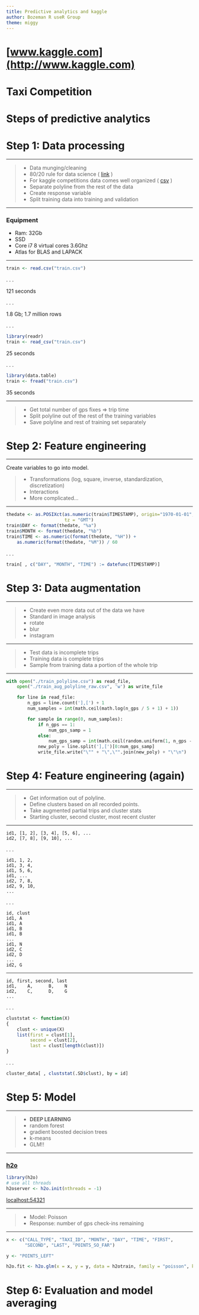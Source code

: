 ```yaml
---
title: Predictive analytics and kaggle
author: Bozeman R useR Group
theme: miggy
---
```



[www.kaggle.com](http://www.kaggle.com)
=======================================

Taxi Competition
================

Steps of predictive analytics
=============================


Step 1: Data processing
=======================

---

>- Data munging/cleaning
>- 80/20 rule for data science ( [link](http://blog.revolutionanalytics.com/2014/08/data-cleaning-is-a-critical-part-of-the-data-science-process.html) )
>- For kaggle competitions data comes well organized ( [csv](./trainhead.csv.txt) )
>- Separate polyline from the rest of the data
>- Create response variable
>- Split training data into training and validation

---

### Equipment ###

- Ram: 32Gb
- SSD
- Core i7 8 virtual cores 3.6Ghz
- Atlas for BLAS and LAPACK

---

```R
train <- read.csv("train.csv")
```

. . .

121 seconds

. . .


1.8 Gb; 1.7 million rows

. . .

```R
library(readr)
train <- read_csv("train.csv")
```
25 seconds

. . .

```R
library(data.table)
train <- fread("train.csv")
```
35 seconds

---

>- Get total number of gps fixes => trip time
>- Split polyline out of the rest of the training variables
>- Save polyline and rest of training set separately


Step 2: Feature engineering
===========================

---

Create variables to go into model.

>- Transformations (log, square, inverse, standardization, discretization)
>- Interactions
>- More complicated...

---

```R
thedate <- as.POSIXct(as.numeric(train$TIMESTAMP), origin="1970-01-01",
                      tz = "GMT")
train$DAY <- format(thedate, "%a")
train$MONTH <- format(thedate, "%b")
train$TIME <- as.numeric(format(thedate, "%H")) +
    as.numeric(format(thedate, "%M")) / 60
```

. . .

```R
train[ , c("DAY", "MONTH", "TIME") := datefunc(TIMESTAMP)]
```

Step 3: Data augmentation
=========================

---

>- Create even more data out of the data we have
>- Standard in image analysis
>- rotate
>- blur
>- instagram

---

>- Test data is incomplete trips
>- Training data is complete trips
>- Sample from training data a portion of the whole trip

---

```python
with open("./train_polyline.csv") as read_file,
    open("./train_aug_polyline_raw.csv", 'w') as write_file

    for line in read_file:
        n_gps = line.count('],[') + 1
        num_samples = int(math.ceil(math.log(n_gps / 5 + 1) + 1))

        for sample in range(0, num_samples):
            if n_gps == 1:
                num_gps_samp = 1
            else:
                num_gps_samp = int(math.ceil(random.uniform(1, n_gps - 1)))
            new_poly = line.split('],[')[0:num_gps_samp]
            write_file.write("\"" + "\",\"".join(new_poly) + "\"\n")
```

Step 4: Feature engineering (again)
===================================

---

>- Get information out of polyline.
>- Define clusters based on all recorded points.
>- Take augmented partial trips and cluster stats
>- Starting cluster, second cluster, most recent cluster

---

```
id1, [1, 2], [3, 4], [5, 6], ...
id2, [7, 8], [9, 10], ...
```

. . .

```csv
id1, 1, 2,
id1, 3, 4,
id1, 5, 6,
id1, ...
id2, 7, 8,
id2, 9, 10,
...
```

. . .

```csv
id, clust
id1, A
id1, A
id1, B
id1, B
...
id1, N
id2, C
id2, D
...
id2, G
```

---

```csv
id, first, second, last
id1,    A,      B,    N
id2,    C,      D,    G
...
```

. . .

```R
cluststat <- function(X)
{
    clust <- unique(X)
    list(first = clust[1],
         second = clust[2],
         last = clust[length(clust)])
}
```

. . .

```R
cluster_data[ , cluststat(.SD$clust), by = id]
```

Step 5: Model
=============

---

>- **DEEP LEARNING**
>- random forest
>- gradient boosted decision trees
>- k-means
>- GLM!!

---

### [h2o](http://oxdata.com) ###

```R
library(h2o)
# use all threads
h2oserver <- h2o.init(nthreads = -1)
```

[localhost:54321](http://localhost:54321)

---

>- Model: Poisson
>- Response: number of gps check-ins remaining

---

```R
x <- c("CALL_TYPE", "TAXI_ID", "MONTH", "DAY", "TIME", "FIRST",
       "SECOND", "LAST", "POINTS_SO_FAR")

y <- "POINTS_LEFT"

h2o.fit <- h2o.glm(x = x, y = y, data = h2otrain, family = "poisson", key = "pois")
```




Step 6: Evaluation and model averaging
======================================







